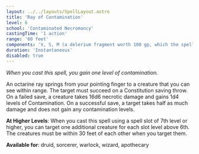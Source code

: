 ```yaml
---
layout: ../../layouts/SpellLayout.astro
title: 'Ray of Contamination'
level: 6
school: 'Contaminated Necromancy'
castingTime: '1 action'
range: '60 feet'
components: 'V, S, M (a delerium fragment worth 100 gp, which the spell consumes)'
duration: 'Instantaneous'
disabled: true
---
```


*When you cast this spell, you gain one level of contamination.* 

An octarine ray springs from your pointing finger to a creature that you can see within range. The target must succeed on a Constitution saving throw. On a failed save, a creature takes 16d6 necrotic damage and gains 1d4 levels of Contamination. On a successful save, a target takes half as much damage and does not gain any contamination levels.

**At Higher Levels**: When you cast this spell using a spell slot of 7th level or higher, you can target one additional creature for each slot level above 6th. The creatures must be within 30 feet of each other when you target them.

**Available for**: druid, sorcerer, warlock, wizard, apothecary